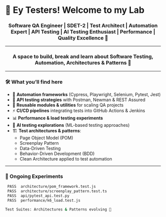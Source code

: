 <h1 align="start">👋 Ey Testers! Welcome to my Lab</h1>

<h3 align="center">
Software QA Engineer | SDET-2 | Test Architect | Automation Expert | API Testing | AI Testing Enthusiast | Performance | Quality Excellence 🚀
</h3>

---

<h3 align="center">
A space to build, break and learn about Software Testing, Automation, Architectures & Patterns 🧪
</h3>

---

### 🛠 What you’ll find here
- 📂 **Automation frameworks** (Cypress, Playwright, Selenium, Pytest, Jest)  
- 🔌 **API testing strategies** with Postman, Newman & REST Assured  
- 🧰 **Reusable modules & utilities** for scaling QA projects  
- ⚡ **CI/CD pipelines** integrating tests into GitHub Actions & Jenkins  
- 📊 **Performance & load testing experiments**  
- 🤖 **AI testing explorations** (ML-based testing approaches)  
- 🏗️ **Test architectures & patterns**:  
  - Page Object Model (POM)  
  - Screenplay Pattern  
  - Data-Driven Testing  
  - Behavior-Driven Development (BDD)  
  - Clean Architecture applied to test automation  

---

### 🚀 Ongoing Experiments
```bash
 PASS  architecture/pom_framework.test.js
 PASS  architecture/screenplay_pattern.test.ts
 PASS  api/pytest_api.test.py
 PASS  performance/k6_load.test.js

Test Suites: Architectures & Patterns evolving 🚀
